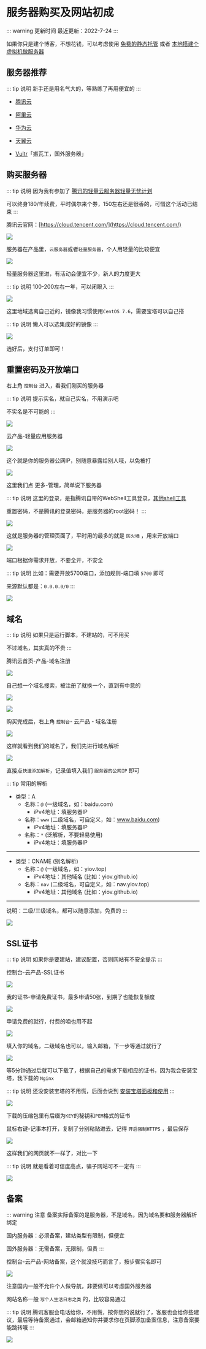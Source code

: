 # 服务器购买及网站初成

::: warning 更新时间
最近更新：2022-7-24
:::


如果你只是建个博客，不想花钱，可以考虑使用 [免费的静态托管](../github.md#使用) 或者 [本地搭建个虚拟机做服务器](../VMware/)


## 服务器推荐

::: tip 说明
新手还是用名气大的，等熟练了再用便宜的
:::

* [腾讯云](https://cloud.tencent.com/)

* [阿里云](https://www.aliyun.com/)

* [华为云](https://activity.huaweicloud.com/)

* [天翼云](https://www.ctyun.cn/)

* [Vultr](https://www.vultr.com/)「搬瓦工，国外服务器」




## 购买服务器

::: tip 说明
因为我有参加了 [腾讯的轻量云服务器轻量无忧计划](https://cloud.tencent.com/act/lighthouse?fromSource=gwzcw.1293314.1293314.1293314)

可以终身180/年续费，平时偶尔来个券，150左右还是很香的，可惜这个活动已结束
:::

腾讯云官网：[https://cloud.tencent.com/](https://cloud.tencent.com/)


![](./tencent.png)


服务器在产品里，`云服务器`或者`轻量服务器`，个人用轻量的比较便宜

![](./ecs-01.png)


轻量服务器这里进，有活动会便宜不少，新人的力度更大

::: tip 说明
100-200左右一年，可以闭眼入
:::

![](./ecs-02.png)



这里地域选离自己近的，镜像我习惯使用`CentOS 7.6`，需要宝塔可以自己搭

::: tip 说明
懒人可以选集成好的镜像
:::

![](./ecs-03.png)



选好后，支付订单即可！






## 重置密码及开放端口


右上角 `控制台` 进入，看我们刚买的服务器

::: tip 说明
提示实名，就自己实名，不用演示吧

不实名是不可能的
:::

![](./ecs-04.png)


云产品-轻量应用服务器

![](./ecs-05.png)


这个就是你的服务器公网IP，别随意暴露给别人哦，以免被打

![](./ecs-06.png)


这里我们点 更多-管理，简单说下服务器

::: tip 说明
这里的登录，是指腾讯自带的WebShell工具登录，[其他shell工具](../Xshell/)

重置密码，不是腾讯的登录密码，是服务器的root密码！
:::

![](./ecs-07.png)


这就是服务器的管理页面了，平时用的最多的就是 `防火墙` ，用来开放端口

![](./ecs-08.png)


端口根据你需求开放，不要全开，不安全

::: tip 说明
比如：需要开放5700端口，添加规则-端口填 `5700` 即可

来源默认都是：`0.0.0.0/0`
:::

![](./ecs-09.png)






## 域名

::: tip 说明
如果只是运行脚本，不建站的，可不用买

不过域名，其实真的不贵
:::

腾讯云首页-产品-域名注册


![](./ecs-10.png)


自己想一个域名搜索，被注册了就换一个，直到有中意的

![](./ecs-11.png)

![](./ecs-12.png)


购买完成后，右上角 `控制台`- 云产品 - 域名注册

![](./ecs-13.png)


这样就看到我们的域名了，我们先进行域名解析

![](./ecs-14.png)


直接点`快速添加解析`，记录值填入我们 `服务器的公网IP` 即可

::: tip 常用的解析

* 类型：A
    * 名称：`@` (一级域名，如：baidu.com)
        * iPv4地址：填服务器IP
    * 名称：`www` (二级域名，可自定义，如：www.baidu.com)
        * iPv4地址：填服务器IP
    * 名称：`*` (泛解析，不要轻易使用)
        * iPv4地址：填服务器IP

---

* 类型：CNAME (别名解析)
    * 名称：`@` (一级域名，如：yiov.top)
        * iPv4地址：其他域名 (比如：yiov.github.io)
    * 名称：`nav` (二级域名，可自定义，如：nav.yiov.top)
        * iPv4地址：其他域名 (比如：yiov.github.io)

---

说明：二级/三级域名，都可以随意添加，免费的
:::


![](./ecs-15.png)






## SSL证书

::: tip 说明
如果你是要建站，建议配置，否则网站有不安全提示
:::

控制台-云产品-SSL证书

![](./ecs-16.png)


我的证书-申请免费证书，最多申请50张，到期了也能恢复额度

![](./ecs-17.png)

申请免费的就行，付费的咱也用不起

![](./ecs-18.png)


填入你的域名，二级域名也可以，输入邮箱，下一步等通过就行了

![](./ecs-19.png)


等5分钟通过后就可以下载了，根据自己的需求下载相应的证书，因为我会安装宝塔，我下载的 `Nginx`

::: tip 说明
还没安装宝塔的不用慌，后面会说到 [安装宝塔面板和使用](../BT/)
:::


![](./ecs-20.png)


下载的压缩包里有后缀为`KEY`的秘钥和`PEM`格式的证书

鼠标右键-记事本打开，复制了分别粘贴进去，记得 `开启强制HTTPS` ，最后保存

![](./ecs-21.png)


这样我们的网页就不一样了，对比一下

::: tip 说明
就是看着可信度高点，骗子网站可不一定有
:::

![](./ecs-22.png)





## 备案

::: warning 注意
备案实际备案的是服务器，不是域名，因为域名要和服务器解析绑定

国内服务器：必须备案，建站类型有限制，但便宜

国外服务器：无需备案，无限制，但贵
:::

控制台-云产品-网站备案，这个就没技巧而言了，按步骤实名即可

![](./ecs-23.png)


注意国内一般不允许个人做导航，非要做可以考虑国外服务器

网站名称一般 `写个人生活日志之类` 的，比较容易通过

::: tip 说明
腾讯客服会电话给你，不用慌，按你想的说就行了，客服也会给你些建议，最后等待备案通过，会邮箱通知你并要求你在页脚添加备案信息，注意备案要能跳转哦
:::

![](./ecs-24.png)


